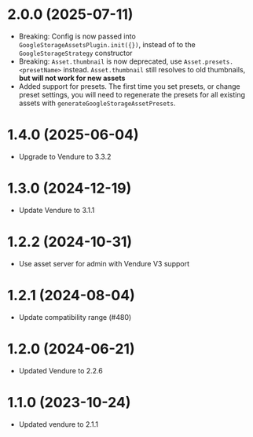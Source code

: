 # 2.0.0 (2025-07-11)

- Breaking: Config is now passed into `GoogleStorageAssetsPlugin.init({})`, instead of to the `GoogleStorageStrategy` constructor
- Breaking: `Asset.thumbnail` is now deprecated, use `Asset.presets.<presetName>` instead. `Asset.thumbnail` still resolves to old thumbnails, **but will not work for new assets**
- Added support for presets. The first time you set presets, or change preset settings, you will need to regenerate the presets for all existing assets with `generateGoogleStorageAssetPresets`.

# 1.4.0 (2025-06-04)

- Upgrade to Vendure to 3.3.2

# 1.3.0 (2024-12-19)

- Update Vendure to 3.1.1

# 1.2.2 (2024-10-31)

- Use asset server for admin with Vendure V3 support

# 1.2.1 (2024-08-04)

- Update compatibility range (#480)

# 1.2.0 (2024-06-21)

- Updated Vendure to 2.2.6

# 1.1.0 (2023-10-24)

- Updated vendure to 2.1.1
